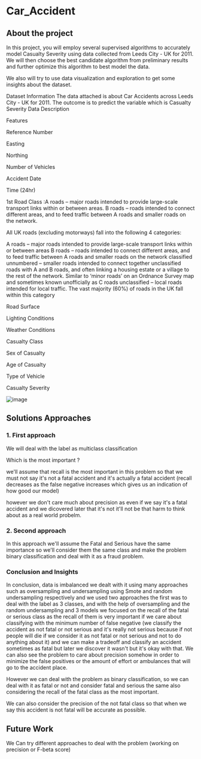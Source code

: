 # Car_Accident

## About the project 

In this project, you will employ several supervised algorithms to accurately model Casualty Severity using data collected from Leeds City - UK for 2011. We will then choose the best candidate algorithm from preliminary results and further optimize this algorithm to best model the data.

We also will try to use data visualization and exploration to get some insights about the dataset.

Dataset Information
The data attached is about Car Accidents across Leeds City - UK for 2011. The outcome is to predict the variable which is Casualty Severity Data Description

Features

Reference Number

Easting

Northing

Number of Vehicles

Accident Date

Time (24hr)

1st Road Class :A roads – major roads intended to provide large-scale transport links within or between areas. B roads – roads intended to connect different areas, and to feed traffic between A roads and smaller roads on the network.

All UK roads (excluding motorways) fall into the following 4 categories:

A roads – major roads intended to provide large-scale transport links within or between areas B roads – roads intended to connect different areas, and to feed traffic between A roads and smaller roads on the network classified unnumbered – smaller roads intended to connect together unclassified roads with A and B roads, and often linking a housing estate or a village to the rest of the network. Similar to ‘minor roads’ on an Ordnance Survey map and sometimes known unofficially as C roads unclassified – local roads intended for local traffic. The vast majority (60%) of roads in the UK fall within this category

Road Surface

Lighting Conditions

Weather Conditions

Casualty Class

Sex of Casualty

Age of Casualty

Type of Vehicle

Casualty Severity


![image](https://user-images.githubusercontent.com/101316217/207074542-3fbde73b-9eaf-4eaf-865d-803349517bf3.png)

## Solutions Approaches 

### 1. First approach
We will deal with the label as multiclass classification

Which is the most important ?

we'll assume that recall is the most important in this problem so that we must not say it's not a fatal accident and it's actually a fatal accident (recall decreases as the false negative increases which gives us an indication of how good our model)

however we don't care much about precision as even if we say it's a fatal accident and we dicovered later that it's not it'll not be that harm to think about as a real world probelm.

### 2. Second approach
In this approach we'll assume the Fatal and Serious have the same importance so we'll consider them the same class and make the problem binary classification and deal with it as a fraud problem.

### Conclusion and Insights
In conclusion, data is imbalanced we dealt with it using many approaches such as oversampling and undersampling using Smote and random undersampling respectively and we used two approaches the first was to deal with the label as 3 classes, and with the help of oversampling and the random undersampling and 3 models we focused on the recall of the fatal or serious class as the recall of them is very important if we care about classifying with the minimum number of false negative (we classify the accident as not fatal or not serious and it's really not serious because if not people will die if we consider it as not fatal or not serious and not to do anything about it) and we can make a tradeoff and classify an accident sometimes as fatal but later we discover it wasn't but it's okay with that. We can also see the problem to care about precision somehow in order to minimize the false positives or the amount of effort or ambulances that will go to the accident place.

However we can deal with the problem as binary classification, so we can deal with it as fatal or not and consider fatal and serious the same also considering the recall of the fatal class as the most important.

We can also consider the precision of the not fatal class so that when we say this accident is not fatal will be accurate as possible.

## Future Work

We Can try different approaches to deal with the problem (working on precision or F-beta score)

